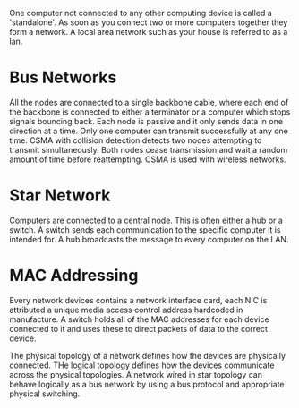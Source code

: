 One computer not connected to any other computing device is called a 'standalone'. As soon as you connect two or more computers together they form a network. A local area network such as your house is referred to as a lan.

# Bus Networks
All the nodes are connected to a single backbone cable, where each end of the backbone is connected to either a terminator or a computer which stops signals bouncing back. Each node is passive and it only sends data in one direction at a time. Only one computer can transmit successfully at any one time. CSMA with collision detection detects two nodes attempting to transmit simultaneously. Both nodes cease transmission and wait a random amount of time before reattempting. CSMA is used with wireless networks.

# Star Network
Computers are connected to a central node. This is often either a hub or a switch. A switch sends each communication to the specific computer it is intended for. A hub broadcasts the message to every computer on the LAN.

# MAC Addressing
Every network devices contains a network interface card, each NIC is attributed a unique media access control address hardcoded in manufacture. A switch holds all of the MAC addresses for each device connected to it and uses these to direct packets of data to the correct device.

The physical topology of a network defines how the devices are physically connected. THe logical topology defines how the devices communicate across the physical topologies. A network wired in star topology can behave logically as a bus network by using a bus protocol and appropriate physical switching.